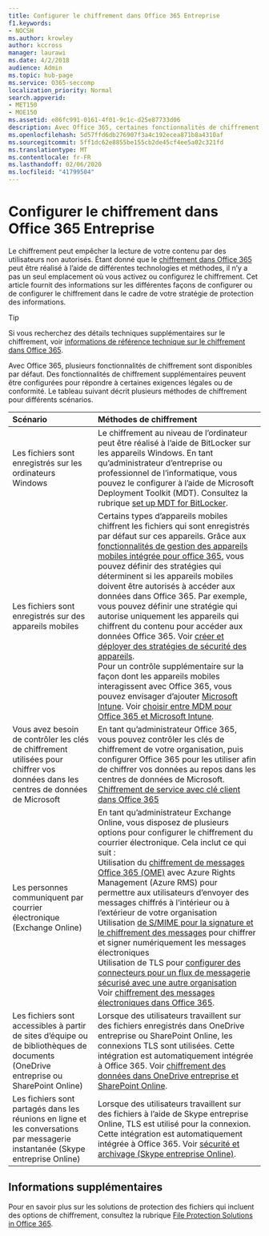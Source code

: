 ```yaml
---
title: Configurer le chiffrement dans Office 365 Entreprise
f1.keywords:
- NOCSH
ms.author: krowley
author: kccross
manager: laurawi
ms.date: 4/2/2018
audience: Admin
ms.topic: hub-page
ms.service: O365-seccomp
localization_priority: Normal
search.appverid:
- MET150
- MOE150
ms.assetid: e86fc991-0161-4f01-9c1c-d25e87733d06
description: Avec Office 365, certaines fonctionnalités de chiffrement sont activées par défaut ; d’autres fonctionnalités peuvent être configurées pour répondre à certaines exigences légales ou de conformité.
ms.openlocfilehash: 5d57ffd6db276907f3a4c192ecea871b8a4310af
ms.sourcegitcommit: 5ff1dc62e8855be155cb2de45cf4ee5a02c321fd
ms.translationtype: MT
ms.contentlocale: fr-FR
ms.lasthandoff: 02/06/2020
ms.locfileid: "41799504"
---
```

# <a name="set-up-encryption-in-office-365-enterprise"></a>Configurer le chiffrement dans Office 365 Entreprise

Le chiffrement peut empêcher la lecture de votre contenu par des utilisateurs non autorisés. Étant donné que le [chiffrement dans Office 365](encryption.md) peut être réalisé à l’aide de différentes technologies et méthodes, il n’y a pas un seul emplacement où vous activez ou configurez le chiffrement. Cet article fournit des informations sur les différentes façons de configurer ou de configurer le chiffrement dans le cadre de votre stratégie de protection des informations.
  
> [!TIP]
> Si vous recherchez des détails techniques supplémentaires sur le chiffrement, voir [informations de référence technique sur le chiffrement dans Office 365](technical-reference-details-about-encryption.md).
  
Avec Office 365, plusieurs fonctionnalités de chiffrement sont disponibles par défaut. Des fonctionnalités de chiffrement supplémentaires peuvent être configurées pour répondre à certaines exigences légales ou de conformité. Le tableau suivant décrit plusieurs méthodes de chiffrement pour différents scénarios.
  
|**Scénario**|**Méthodes de chiffrement**|
|:-----|:-----|
|Les fichiers sont enregistrés sur les ordinateurs Windows  <br/> |Le chiffrement au niveau de l’ordinateur peut être réalisé à l’aide de BitLocker sur les appareils Windows. En tant qu’administrateur d’entreprise ou professionnel de l’informatique, vous pouvez le configurer à l’aide de Microsoft Deployment Toolkit (MDT). Consultez la rubrique [set up MDT for BitLocker](https://go.microsoft.com/fwlink/?linkid=849282).  <br/> |
|Les fichiers sont enregistrés sur des appareils mobiles  <br/> |Certains types d’appareils mobiles chiffrent les fichiers qui sont enregistrés par défaut sur ces appareils. Grâce aux [fonctionnalités de gestion des appareils mobiles intégrée pour office 365](https://support.office.com/article/a1da44e5-7475-4992-be91-9ccec25905b0), vous pouvez définir des stratégies qui déterminent si les appareils mobiles doivent être autorisés à accéder aux données dans Office 365. Par exemple, vous pouvez définir une stratégie qui autorise uniquement les appareils qui chiffrent du contenu pour accéder aux données Office 365. Voir [créer et déployer des stratégies de sécurité des appareils](https://support.office.com/article/d310f556-8bfb-497b-9bd7-fe3c36ea2fd6).  <br/> Pour un contrôle supplémentaire sur la façon dont les appareils mobiles interagissent avec Office 365, vous pouvez envisager d’ajouter [Microsoft Intune](https://aka.ms/qzln04). Voir [choisir entre MDM pour Office 365 et Microsoft Intune](https://support.office.com/article/c93d9ab9-efb2-4349-9b93-30c30562ee22).  <br/> |
|Vous avez besoin de contrôler les clés de chiffrement utilisées pour chiffrer vos données dans les centres de données de Microsoft  <br/> | En tant qu’administrateur Office 365, vous pouvez contrôler les clés de chiffrement de votre organisation, puis configurer Office 365 pour les utiliser afin de chiffrer vos données au repos dans les centres de données de Microsoft.  <br/> [Chiffrement de service avec clé client dans Office 365](customer-key-overview.md) <br/> |
|Les personnes communiquent par courrier électronique (Exchange Online)  <br/> | En tant qu’administrateur Exchange Online, vous disposez de plusieurs options pour configurer le chiffrement du courrier électronique. Cela inclut ce qui suit :  <br/>  Utilisation du [chiffrement de messages Office 365 (OME)](set-up-new-message-encryption-capabilities.md) avec Azure Rights Management (Azure RMS) pour permettre aux utilisateurs d’envoyer des messages chiffrés à l’intérieur ou à l’extérieur de votre organisation  <br/>  Utilisation [de S/MIME pour la signature et le chiffrement des messages](https://aka.ms/c6dozg) pour chiffrer et signer numériquement les messages électroniques  <br/>  Utilisation de TLS pour [configurer des connecteurs pour un flux de messagerie sécurisé avec une autre organisation](https://aka.ms/hs809p) <br/>  Voir [chiffrement des messages électroniques dans Office 365](https://aka.ms/hic3f7).  <br/> |
|Les fichiers sont accessibles à partir de sites d’équipe ou de bibliothèques de documents (OneDrive entreprise ou SharePoint Online)  <br/> |Lorsque des utilisateurs travaillent sur des fichiers enregistrés dans OneDrive entreprise ou SharePoint Online, les connexions TLS sont utilisées. Cette intégration est automatiquement intégrée à Office 365. Voir [chiffrement des données dans OneDrive entreprise et SharePoint Online](https://go.microsoft.com/fwlink/?linkid=526379).  <br/> |
|Les fichiers sont partagés dans les réunions en ligne et les conversations par messagerie instantanée (Skype entreprise Online)  <br/> |Lorsque des utilisateurs travaillent sur des fichiers à l’aide de Skype entreprise Online, TLS est utilisé pour la connexion. Cette intégration est automatiquement intégrée à Office 365. Voir [sécurité et archivage (Skype entreprise Online)](https://aka.ms/nuq4ws).  <br/> |

## <a name="additional-information"></a>Informations supplémentaires

Pour en savoir plus sur les solutions de protection des fichiers qui incluent des options de chiffrement, consultez la rubrique [File Protection Solutions in Office 365](https://www.microsoft.com/download/details.aspx?id=55523).
 